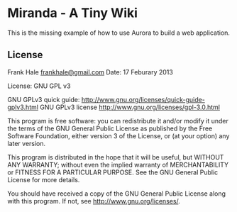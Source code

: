 Miranda - A Tiny Wiki
=====================

This is the missing example of how to use Aurora to build a web application.

License
-------

Frank Hale <frankhale@gmail.com>
Date: 17 Feburary 2013

License: GNU GPL v3

GNU GPLv3 quick guide: http://www.gnu.org/licenses/quick-guide-gplv3.html
GNU GPLv3 license <http://www.gnu.org/licenses/gpl-3.0.html>

This program is free software: you can redistribute it and/or modify
it under the terms of the GNU General Public License as published by
the Free Software Foundation, either version 3 of the License, or
(at your option) any later version.

This program is distributed in the hope that it will be useful,
but WITHOUT ANY WARRANTY; without even the implied warranty of
MERCHANTABILITY or FITNESS FOR A PARTICULAR PURPOSE.  See the
GNU General Public License for more details.

You should have received a copy of the GNU General Public License
along with this program.  If not, see <http://www.gnu.org/licenses/>.